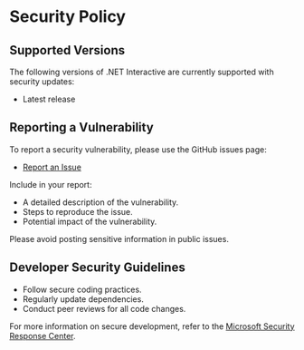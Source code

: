 # Security Policy

## Supported Versions

The following versions of .NET Interactive are currently supported with security updates:

- Latest release

## Reporting a Vulnerability

To report a security vulnerability, please use the GitHub issues page:

- [Report an Issue](https://github.com/dotnet/interactive/issues)

Include in your report:
- A detailed description of the vulnerability.
- Steps to reproduce the issue.
- Potential impact of the vulnerability.

Please avoid posting sensitive information in public issues.

## Developer Security Guidelines

- Follow secure coding practices.
- Regularly update dependencies.
- Conduct peer reviews for all code changes.

For more information on secure development, refer to the [Microsoft Security Response Center](https://www.microsoft.com/en-us/msrc).
